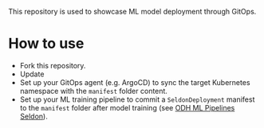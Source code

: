 This repository is used to showcase ML model deployment through GitOps.

# How to use

- Fork this repository.
- Update 
- Set up your GitOps agent (e.g. ArgoCD) to sync the target Kubernetes namespace with the `manifest` folder content.
- Set up your ML training pipeline to commit a `SeldonDeployment` manifest to the `manifest` folder after model training (see [ODH ML Pipelines Seldon]()).
